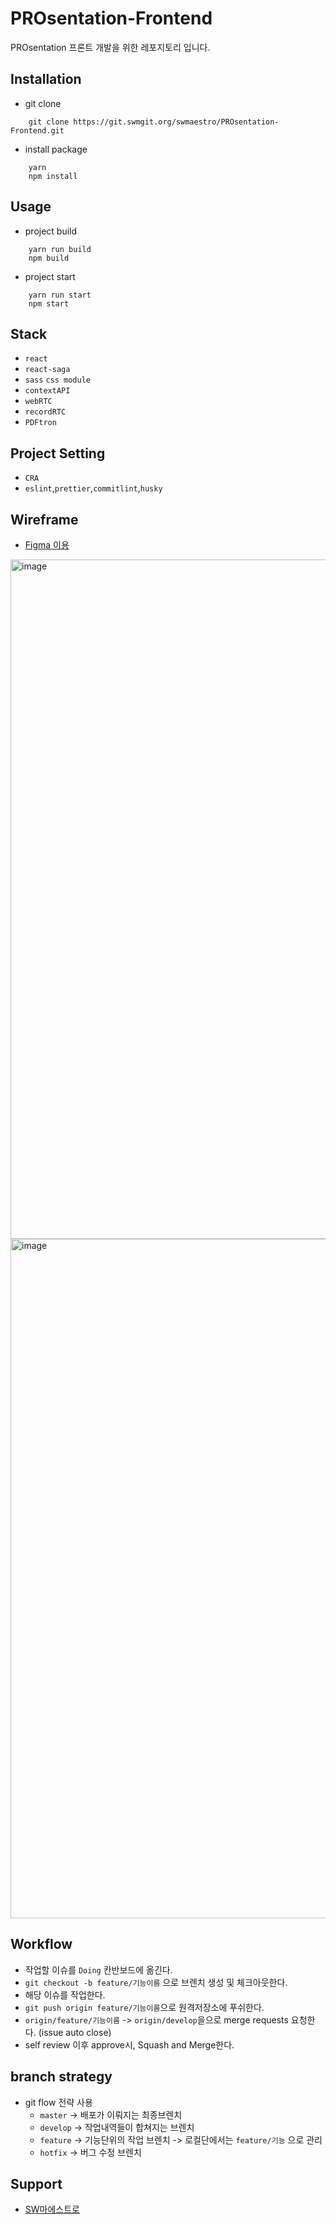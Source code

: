 # PROsentation-Frontend
PROsentation 프론트 개발을 위한 레포지토리 입니다.


## Installation
- git clone
```
    git clone https://git.swmgit.org/swmaestro/PROsentation-Frontend.git
```
- install package
```
    yarn
    npm install
```

## Usage
- project build
```
    yarn run build
    npm build
```
- project start
```
    yarn run start
    npm start
```

## Stack
- `react`
- `react-saga`
- `sass` `css module`
- `contextAPI`
- `webRTC`
- `recordRTC`
- `PDFtron`

## Project Setting
- `CRA`
- `eslint`,`prettier`,`commitlint`,`husky`

## Wireframe
- [Figma 이용](https://www.figma.com/file/VMrRCqwbti0cibct0bKTbO/%ED%94%84%EB%A1%9C%EC%A0%A0%ED%85%8C%EC%9D%B4%EC%85%98-%EC%99%80%EC%9D%B4%EC%96%B4%ED%94%84%EB%A0%88%EC%9E%84-ver.0.1)

<img width="1087" alt="image" src="https://user-images.githubusercontent.com/28296417/102232388-65935080-3f32-11eb-8f65-1e757c78427c.png">

<img width="1087" alt="image" src="https://user-images.githubusercontent.com/28296417/102232463-7e9c0180-3f32-11eb-8520-7cb23c874435.png">


## Workflow
- 작업할 이슈를 `Doing` 칸반보드에 옮긴다.
- `git checkout -b feature/기능이름` 으로 브렌치 생성 및 체크아웃한다.
- 해당 이슈를 작업한다.
- `git push origin feature/기능이름`으로 원격저장소에 푸쉬한다.
- `origin/feature/기능이름` -> `origin/develop`을으로 merge requests 요청한다. (issue auto close)
- self review 이후 approve시, Squash and Merge한다.

## branch strategy
- git flow 전략 사용
    - `master` -> 배포가 이뤄지는 최종브렌치
    - `develop` -> 작업내역들이 합쳐지는 브렌치
    - `feature` -> 기능단위의 작업 브렌치 -> 로컬단에서는 `feature/기능` 으로 관리
    - `hotfix` -> 버그 수정 브렌치
    
## Support
- [SW마에스트로](http://swmaestro.org/user/main.do)
